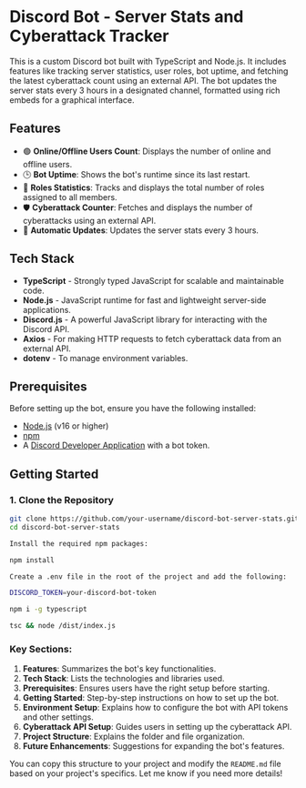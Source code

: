 # Discord Bot - Server Stats and Cyberattack Tracker

This is a custom Discord bot built with TypeScript and Node.js. It includes features like tracking server statistics, user roles, bot uptime, and fetching the latest cyberattack count using an external API. The bot updates the server stats every 3 hours in a designated channel, formatted using rich embeds for a graphical interface.

## Features

- 🟢 **Online/Offline Users Count**: Displays the number of online and offline users.
- 🕒 **Bot Uptime**: Shows the bot's runtime since its last restart.
- 📜 **Roles Statistics**: Tracks and displays the total number of roles assigned to all members.
- 🛡️ **Cyberattack Counter**: Fetches and displays the number of cyberattacks using an external API.
- 🔄 **Automatic Updates**: Updates the server stats every 3 hours.

## Tech Stack

- **TypeScript** - Strongly typed JavaScript for scalable and maintainable code.
- **Node.js** - JavaScript runtime for fast and lightweight server-side applications.
- **Discord.js** - A powerful JavaScript library for interacting with the Discord API.
- **Axios** - For making HTTP requests to fetch cyberattack data from an external API.
- **dotenv** - To manage environment variables.

## Prerequisites

Before setting up the bot, ensure you have the following installed:

- [Node.js](https://nodejs.org/en/download/) (v16 or higher)
- [npm](https://www.npmjs.com/get-npm)
- A [Discord Developer Application](https://discord.com/developers/applications) with a bot token.

## Getting Started

### 1. Clone the Repository

```bash
git clone https://github.com/your-username/discord-bot-server-stats.git
cd discord-bot-server-stats

Install the required npm packages:

npm install

Create a .env file in the root of the project and add the following:

DISCORD_TOKEN=your-discord-bot-token

npm i -g typescript

tsc && node /dist/index.js

```

### Key Sections:

1. **Features**: Summarizes the bot's key functionalities.
2. **Tech Stack**: Lists the technologies and libraries used.
3. **Prerequisites**: Ensures users have the right setup before starting.
4. **Getting Started**: Step-by-step instructions on how to set up the bot.
5. **Environment Setup**: Explains how to configure the bot with API tokens and other settings.
6. **Cyberattack API Setup**: Guides users in setting up the cyberattack API.
7. **Project Structure**: Explains the folder and file organization.
8. **Future Enhancements**: Suggestions for expanding the bot's features.

You can copy this structure to your project and modify the `README.md` file based on your project's specifics. Let me know if you need more details!
